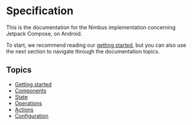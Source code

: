# Specification
This is the documentation for the Nimbus implementation concerning Jetpack Compose, on Android.

To start, we recommend reading our [getting started](getting-started.md), but you can also use the next section to navigate through the documentation
topics.

## Topics
- [Getting started](getting-started.md)
- [Components](component.md)
- [State](state.md)
- [Operations](operation.md)
- [Actions](action.md)
- [Configuration](configuration.md)
